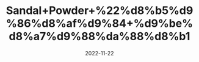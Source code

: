 ---
title: 'Sandal+Powder+%22%d8%b5%d9%86%d8%af%d9%84+%d9%be%d8%a7%d9%88%da%88%d8%b1'
date: '2022-11-22' 
metatag: '' 
inventory: '0' 
draft: false 
# meta description 
shortDescripton: 'Sandal+Wood+Powder%22++It+sooths+inflammatory+skin+conditions+as+well+as+calm+irritated+skin+and+flatten+breakouts.'
description: 'Skin+Care+%d8%b3%da%a9%d9%86+%da%a9%d8%a6%db%8c%d8%b1'
longdescription: ''
tags: ''
brand: ''
subCategory: ''
unit: '10 gm-Pk'
sellCount: '0'
featured: True
# product Price
price: '200.0'
# Product Short Description
shortDescription: 'Sandal+Wood+Powder%22++It+sooths+inflammatory+skin+conditions+as+well+as+calm+irritated+skin+and+flatten+breakouts.'
productID: 'EA9DB83A-673B-ED11-996A-005056B3A416'
type: 'products'
category: 'Skin+Care+%d8%b3%da%a9%d9%86+%da%a9%d8%a6%db%8c%d8%b1' 
thumnailproduct: 'https://eraconnect.blob.core.windows.net/product-images/aminsaddiquidawakhana/3d4df52c-7b74-4714-a3e7-ad3b8e78bdf1.webp' 
images:
  - image: 'https://eraconnect.blob.core.windows.net/product-images/aminsaddiquidawakhana/3d4df52c-7b74-4714-a3e7-ad3b8e78bdf1.webp'  
Variants:
---